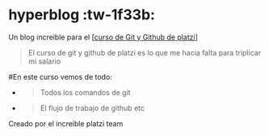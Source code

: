 # hyperblog :tw-1f33b:
Un blog increible para el [[curso de Git y Github de platzi](https://platzi.com/clases/1557-git-github/19977-readmemd-es-una-excelente-practica/ "curso de Git y Github de platzi")]
> El curso de git y github de platzi es lo que me hacia falta para triplicar mi salario

#En este curso vemos de todo:
- > Todos los comandos de git
- > El flujo de trabajo de github etc

Creado por el increible platzi team
